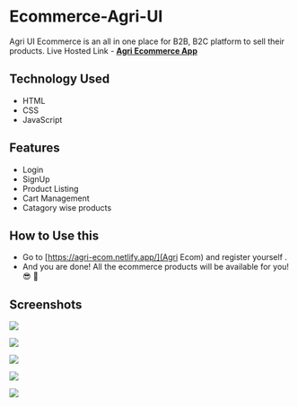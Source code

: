 # Ecommerce-Agri-UI

Agri UI Ecommerce is an all in one place for B2B, B2C platform to sell their products.
Live Hosted Link - **[Agri Ecommerce App](https://agri-ecom.netlify.app/)**

## Technology Used

- HTML
- CSS
- JavaScript

## Features

- Login
- SignUp
- Product Listing
- Cart Management
- Catagory wise products

## How to Use this 

- Go to [https://agri-ecom.netlify.app/](Agri Ecom) and register yourself .
- And you are done! All the ecommerce products will be available for you! 😎 🥳

## Screenshots

![](https://github.com/iprankurpandey/ecommerce-Agri-UI/blob/dev/images/Screenshot%20from%202022-02-20%2003-02-43.png)

![](https://github.com/iprankurpandey/ecommerce-Agri-UI/blob/dev/images/Screenshot%20from%202022-02-20%2003-02-58.png)

![](https://github.com/iprankurpandey/ecommerce-Agri-UI/blob/dev/images/Screenshot%20from%202022-02-20%2003-03-03.png)

![](https://github.com/iprankurpandey/ecommerce-Agri-UI/blob/dev/images/Screenshot%20from%202022-02-20%2003-03-11.png)

![](https://github.com/iprankurpandey/ecommerce-Agri-UI/blob/dev/images/Screenshot%20from%202022-02-20%2003-03-21.png)

